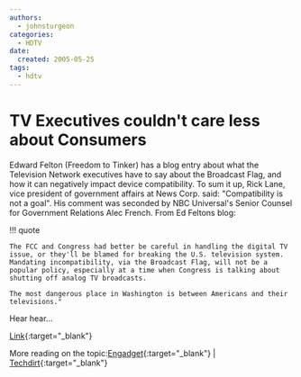 ```yaml
---
authors:
  - johnsturgeon
categories:
  - HDTV
date:
  created: 2005-05-25
tags:
  - hdtv
---
```


# TV Executives couldn't care less about Consumers

Edward Felton (Freedom to Tinker) has a blog entry about what the Television Network executives have to say about the Broadcast Flag, and how it can negatively impact device compatibility. To sum it up, Rick Lane, vice president of government affairs at News Corp. said: "Compatibility is not a goal". His comment was seconded by NBC Universal's Senior Counsel for Government Relations Alec French. From Ed Feltons blog:  

<!-- more -->


!!! quote

    The FCC and Congress had better be careful in handling the digital TV issue, or they'll be blamed for breaking the U.S. television system. Mandating incompatibility, via the Broadcast Flag, will not be a popular policy, especially at a time when Congress is talking about shutting off analog TV broadcasts.  

    The most dangerous place in Washington is between Americans and their televisions."  


Hear hear...

[Link](http://www.freedom-to-tinker.com/archives/000821.html){:target="_blank"}

More reading on the topic:[Engadget](http://hdtv.engadget.com/entry/1234000793044494/){:target="_blank"} | [Techdirt](http://www.techdirt.com/articles/20050524/189221_F.shtml){:target="_blank"}
